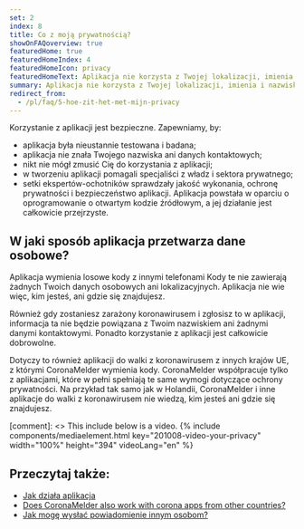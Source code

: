 ```yaml
---
set: 2
index: 8
title: Co z moją prywatnością?
showOnFAQoverview: true
featuredHome: true
featuredHomeIndex: 4
featuredHomeIcon: privacy
featuredHomeText: Aplikacja nie korzysta z Twojej lokalizacji, imienia i nazwiska, adresu e-mail, numeru telefonu, czy innych danych kontaktowych.
summary: Aplikacja nie korzysta z Twojej lokalizacji, imienia i nazwiska, adresu e-mail, numeru telefonu, czy innych danych kontaktowych.
redirect_from: 
  - /pl/faq/5-hoe-zit-het-met-mijn-privacy
---
```

Korzystanie z aplikacji jest bezpieczne. Zapewniamy, by:

- aplikacja była nieustannie testowana i badana;
- aplikacja nie znała Twojego nazwiska ani danych kontaktowych;
- nikt nie mógł zmusić Cię do korzystania z aplikacji;
- w tworzeniu aplikacji pomagali specjaliści z władz i sektora prywatnego;
- setki ekspertów-ochotników sprawdzały jakość wykonania, ochronę prywatności i bezpieczeństwo aplikacji. Aplikacja powstała w oparciu o oprogramowanie o otwartym kodzie źródłowym, a jej działanie jest całkowicie przejrzyste.

## W jaki sposób aplikacja przetwarza dane osobowe?

Aplikacja wymienia losowe kody z innymi telefonami Kody te nie zawierają żadnych Twoich danych osobowych ani lokalizacyjnych. Aplikacja nie wie więc, kim jesteś, ani gdzie się znajdujesz.

Również gdy zostaniesz zarażony koronawirusem i zgłosisz to w aplikacji, informacja ta nie będzie powiązana z Twoim nazwiskiem ani żadnymi danymi kontaktowymi. Ponadto korzystanie z aplikacji jest całkowicie dobrowolne.

Dotyczy to również aplikacji do walki z koronawirusem z innych krajów UE, z którymi CoronaMelder wymienia kody. CoronaMelder współpracuje tylko z aplikacjami, które w pełni spełniają te same wymogi dotyczące ochrony prywatności. Na przykład tak samo jak w Holandii, CoronaMelder i inne aplikacje do walki z koronawirusem nie wiedzą, kim jesteś ani gdzie się znajdujesz.

[comment]: <> This include below is a video.
{% include components/mediaelement.html key="201008-video-your-privacy" width="100%" height="394"  videoLang="en" %}

## Przeczytaj także:
 
- [Jak działa aplikacja](/{{page.lang}}/faq/1-2-hoe-werkt-de-app)
- [Does CoronaMelder also work with corona apps from other countries?](/{{page.lang}}/faq/13-gebruik-app-uit-ander-land)
- [Jak mogę wysłać powiadomienie innym osobom?](/{{page.lang}}/faq/1-4-hoe-stuur-ik-een-melding)
